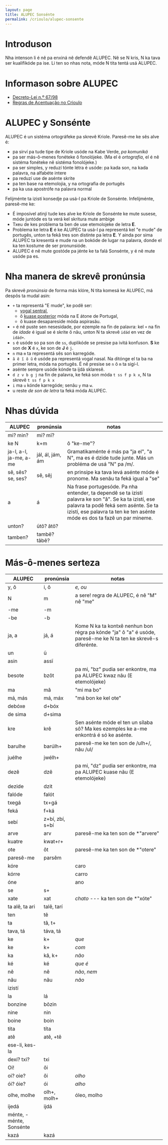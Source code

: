 ```yaml
---
layout: page
title: ALUPEC Sonsénte
permalink: /crioulo/alupec-sonsente
---
```


# Introduson

Nha intenson li é nê pa enxiná nê defendê ALUPEC.
Nê se N kris, N ka tava ser kualifikóde pa ise.
Li ten so nhas nota, móde N tita tentá usá ALUPEC.

# Informason sobre ALUPEC

- [Decreto-Lei n.º 67/98](http://alupec.kauberdi.org/decreto-lei-67-98.html)
- [Regras de Acentuação no Crioulo](https://odjudagu.blogspot.com/2020/02/regras-de-acentuacao-no-crioulo.html)

# ALUPEC y Sonsénte

ALUPEC é un sistéma ortográfeke pa skrevê Kriole. Paresê-me ke sês alve é:

- pa sirví pa tude tipe de Kriole usóde na Kabe Verde, *pa komuniká*
- pa ser más-ô-menes fonéteke ô fonolójeke.
  (Ma el é *ortografia*, el é nê sistéma fonéteke nê sistéma fonolójeke.)
- pa ser simples, y reduzí tónte létra é usóde: pa kada son, na kada palavra, na alfabéte intere
- pa reduzí use de asénte skrite
- pa ten base na etemolojia, y na ortografia de portugês
- pa ka usa apostrófe na palavra normal

Felijménte ta izistí konsedje pa usá-l pa Kriole de Sonsénte. Infelijménte, paresê-me ke:

- É imposível atinjí tude kes alve ke Kriole de Sonsénte ke mute susese,
  móde juntóde es ta verá kel skritura mute ambige
- Txeu de kes problema ta ben de use etemolojeke de letra **E**.
- Problema ke letra **E** é ke ALUPEC ta usá-l pa representá kel "e mude" de portugês, unton ta fekâ
  tres son distinte pa letra **E**. Y ainda por sima ALUPEC ta kresentá e mude na un bokóde de
  lugar na palavra, donde el ka ten kostume de ser pronunsióde.
- ALUPEC é nê mute gostóde pa jénte ke ta falá Sonsénte, y é nê mute usóde pa es.

# Nha manera de skrevê pronúnsia

Pa skrevê *pronúnsia* de forma más klóre, N tita komesá ke ALUPEC, má despôs ta mudal asin:

- `+` ta representá "E mude", ke podê ser:
  - [vogal sentral](https://pt.wikipedia.org/wiki/Vogal_central),
  - ô [kuase posterior](https://pt.wikipedia.org/wiki/Vogal_posterior_fechada_n%C3%A3o_arredondada) móda na E átone de Portugal,
  - ô kuase desapareside móda aspirasãu.
- `+` é nê puste sen nesesidade, por ezemple na fin de palavra: kel `+` na fin de *idade* é igual se é skrite ô nãu, unton N ta skrevê `idád` en vez de `idád+`.
- `s` é usóde so pa son de `ss`, duplikóde se presise pa ivitá konfuson. **S** ke son de **X** é `x`, ke son de **J** é `j`.
- `n` ma `m` ta representá sês son karregóde.
- `ã ẽ ĩ õ ũ` é usóde pa representá vogal nasal. Na ditónge el ta ba na primer letra, móda na portugês. É nê presise se `n` ô `m` ta sigí-l.
- asénte sempre usóde kónde ta ijdá sklaresê.
- `d z v b g j` na fin de palavra, ke feká son móda `t ss f p k x`, N ta skrevê `t ss f p k x`
- `i` ma `u` kónde karregóde; senãu `y` ma `w`.
- u reste *de son de letra* ta feká móda ALUPEC.

# Nhas dúvida

| ALUPEC | pronúnsia | notas                      | 
| ------ | --------- | -------------------------- |
| mi? min? | mi? mĩ?
| ke N | k+m | ô "ke-me"?
| ja-l, a-l, ja-me, a-me | jál, ál, jám, ám | Gramatikaménte é más pa "ja el", "a N", ma es é dzide tude junte. Más un probléma de usá "N" pa /m/.
| sê, sês? se, ses? | sê, sêj | en prinsipe ka tava levá asénte móde é pronome. Ma senãu ta feká igual a "se"
| a | á | Na frase portugesóde. Pa nha entender, ta dependê se ta izistí palavra ke son "â". Se ka ta izistí, ese palavra ta podê feká sem asénte. Se ta izistí, ese palavra ta ten ke ten asénte móde es dos ta fazê un par mineme.
| unton? | ũtõ? ãtõ?
| tamben? | tambẽ? tãbẽ?

# Más-ô-menes serteza

| ALUPEC | pronúnsia | notas                      | 
| ------ | --------- | -------------------------- |
| y, ô | i, ô | *e, ou*
| N | m | a sere! regra de ALUPEC, é nê "M" nê "me"
| -me | -m
| -be | -b
| ja, a | já, á | Kome N ka ta kontxê nenhun bon régra pa kónde "ja" ô "a" é usóde, paresê-me ke N ta ten ke skrevê-s diferénte.
| un | ũ
| asin | assĩ
| besote | bzôt | pa mi, "bz" pudia ser enkontre, ma pa ALUPEC kwaz nãu (E etemolójeke)
| ma | mâ | "mi ma bo"
| má, más | má, máx | "má bon ke kel ote"
| debóxe | d+bóx
| de sima | d+sima
| kre | krê | Sen asénte móde el ten un sílaba sô? Ma kes ezemples ke a-me enkontrá é só ke asénte.
| barulhe | barúlh+ | paresê-me ke ten son de /ulh+/, nãu /ul/
| juélhe | jwélh+
| dezê | dzê | pa mi, "dz" pudia ser enkontre, ma pa ALUPEC kuase nãu (E etemolójeke)
| dezide | dzit
| falóde | falót
| txegá | tx+gá
| feká | f+ká
| sebí | z+bí, zbí, s+bí
| arve | arv | paresê-me ka ten son de \*"arvere"
| kuatre | kwat+r+
| ote | ôt | paresê-me ka ten son de \*"otere"
| paresê-me | parsêm
| kóre | | caro
| kórre | | carro
| óne | | ano
| se | s+
| xate | xat | *chato* --- ka ten son de \*"xóte"
| ta alê, ta ari | talê, tarí
| ten | tẽ
| ta | tâ, t+
| tava, tá | táva, tá
| ke | k+ | *que*
| ke | k+ | *com*
| ka | kâ, k+ | *não*
| ké | ké | *que é*
| nê | nê | *não*, *nem*
| nãu | nãu | *não*
| izistí
| la | lá
| bonzine | bõzin
| nine | nin
| boine | boin
| tita | títa
| atê | atê, +tê
| ese-li, kes-la
| dexí? txi? | txi
| Oi! | ôi
| oi? oie? | ôi | *olho*
| ói? óie? | ói | *alho*
| olhe, molhe | olh+, molh+ | óleo, molho
| ijedá | ijdá
| ménte, -ménte, Sonsénte
| kazá | kazá
